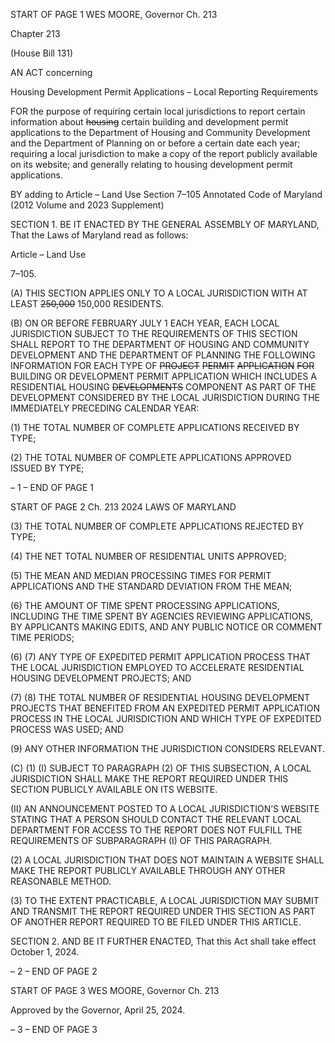 START OF PAGE 1
WES MOORE, Governor Ch. 213

Chapter 213

(House Bill 131)

AN ACT concerning

Housing Development Permit Applications – Local Reporting Requirements

FOR the purpose of requiring certain local jurisdictions to report certain information about
~~housing~~ certain building and development permit applications to the Department of
Housing and Community Development and the Department of Planning on or before
a certain date each year; requiring a local jurisdiction to make a copy of the report
publicly available on its website; and generally relating to housing development
permit applications.

BY adding to
Article – Land Use
Section 7–105
Annotated Code of Maryland
(2012 Volume and 2023 Supplement)

SECTION 1. BE IT ENACTED BY THE GENERAL ASSEMBLY OF MARYLAND,
That the Laws of Maryland read as follows:

Article – Land Use

7–105.

(A) THIS SECTION APPLIES ONLY TO A LOCAL JURISDICTION WITH AT LEAST
~~250,000~~ 150,000 RESIDENTS.

(B) ON OR BEFORE FEBRUARY JULY 1 EACH YEAR, EACH LOCAL
JURISDICTION SUBJECT TO THE REQUIREMENTS OF THIS SECTION SHALL REPORT
TO THE DEPARTMENT OF HOUSING AND COMMUNITY DEVELOPMENT AND THE
DEPARTMENT OF PLANNING THE FOLLOWING INFORMATION FOR EACH TYPE OF
~~PROJECT~~ ~~PERMIT~~ ~~APPLICATION~~ ~~FOR~~ BUILDING OR DEVELOPMENT PERMIT
APPLICATION WHICH INCLUDES A RESIDENTIAL HOUSING ~~DEVELOPMENTS~~
COMPONENT AS PART OF THE DEVELOPMENT CONSIDERED BY THE LOCAL
JURISDICTION DURING THE IMMEDIATELY PRECEDING CALENDAR YEAR:

(1) THE TOTAL NUMBER OF COMPLETE APPLICATIONS RECEIVED BY
TYPE;

(2) THE TOTAL NUMBER OF COMPLETE APPLICATIONS APPROVED
ISSUED BY TYPE;

– 1 –
END OF PAGE 1

START OF PAGE 2
Ch. 213 2024 LAWS OF MARYLAND

(3) THE TOTAL NUMBER OF COMPLETE APPLICATIONS REJECTED BY
TYPE;

(4) THE NET TOTAL NUMBER OF RESIDENTIAL UNITS APPROVED;

(5) THE MEAN AND MEDIAN PROCESSING TIMES FOR PERMIT
APPLICATIONS AND THE STANDARD DEVIATION FROM THE MEAN;

(6) THE AMOUNT OF TIME SPENT PROCESSING APPLICATIONS,
INCLUDING THE TIME SPENT BY AGENCIES REVIEWING APPLICATIONS, BY
APPLICANTS MAKING EDITS, AND ANY PUBLIC NOTICE OR COMMENT TIME PERIODS;

(6) (7) ANY TYPE OF EXPEDITED PERMIT APPLICATION PROCESS
THAT THE LOCAL JURISDICTION EMPLOYED TO ACCELERATE RESIDENTIAL
HOUSING DEVELOPMENT PROJECTS; AND

(7) (8) THE TOTAL NUMBER OF RESIDENTIAL HOUSING
DEVELOPMENT PROJECTS THAT BENEFITED FROM AN EXPEDITED PERMIT
APPLICATION PROCESS IN THE LOCAL JURISDICTION AND WHICH TYPE OF
EXPEDITED PROCESS WAS USED; AND

(9) ANY OTHER INFORMATION THE JURISDICTION CONSIDERS
RELEVANT.

(C) (1) (I) SUBJECT TO PARAGRAPH (2) OF THIS SUBSECTION, A LOCAL
JURISDICTION SHALL MAKE THE REPORT REQUIRED UNDER THIS SECTION
PUBLICLY AVAILABLE ON ITS WEBSITE.

(II) AN ANNOUNCEMENT POSTED TO A LOCAL JURISDICTION’S
WEBSITE STATING THAT A PERSON SHOULD CONTACT THE RELEVANT LOCAL
DEPARTMENT FOR ACCESS TO THE REPORT DOES NOT FULFILL THE REQUIREMENTS
OF SUBPARAGRAPH (I) OF THIS PARAGRAPH.

(2) A LOCAL JURISDICTION THAT DOES NOT MAINTAIN A WEBSITE
SHALL MAKE THE REPORT PUBLICLY AVAILABLE THROUGH ANY OTHER
REASONABLE METHOD.

(3) TO THE EXTENT PRACTICABLE, A LOCAL JURISDICTION MAY
SUBMIT AND TRANSMIT THE REPORT REQUIRED UNDER THIS SECTION AS PART OF
ANOTHER REPORT REQUIRED TO BE FILED UNDER THIS ARTICLE.

SECTION 2. AND BE IT FURTHER ENACTED, That this Act shall take effect
October 1, 2024.

– 2 –
END OF PAGE 2

START OF PAGE 3
WES MOORE, Governor Ch. 213

Approved by the Governor, April 25, 2024.

– 3 –
END OF PAGE 3